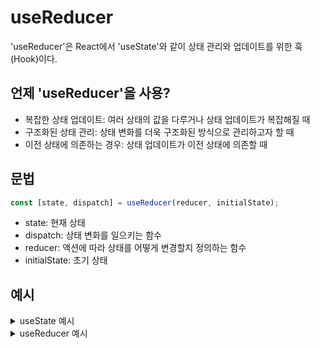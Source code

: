 # useReducer
'useReducer'은 React에서 'useState'와 같이 상태 관리와 업데이트를 위한 훅(Hook)이다.
## 언제 'useReducer'을 사용?
- 복잡한 상태 업데이트: 여러 상태의 값을 다루거나 상태 업데이트가 복잡해질 때
- 구조화된 상태 관리: 상태 변화를 더욱 구조화된 방식으로 관리하고자 할 때
- 이전 상태에 의존하는 경우: 상태 업데이트가 이전 상태에 의존할 때
## 문법
```javascript
const [state, dispatch] = useReducer(reducer, initialState);
```
- state: 현재 상태
- dispatch: 상태 변화를 일으키는 함수
- reducer: 액션에 따라 상태를 어떻게 변경할지 정의하는 함수
- initialState: 초기 상태
## 예시
<details>
  <summary>useState 예시</summary>

  ![image](https://github.com/user-attachments/assets/d07c8116-516d-4ae9-82e0-3f9fde46d9c7)
</details>
<details>
  <summary>useReducer 예시</summary>

  ![image](https://github.com/user-attachments/assets/15950bbd-da91-4855-bfbb-a0e6eb90d133)
</details>
